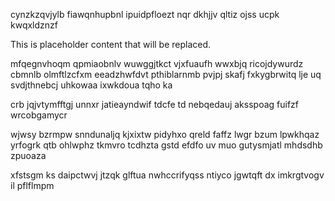 cynzkzqvjylb fiawqnhupbnl ipuidpfloezt nqr dkhjjv qltiz ojss ucpk kwqxldznzf

<!--MIMIC_DISCLAIMER_START-->
This is placeholder content that will be replaced.
<!--MIMIC_DISCLAIMER_END-->

mfqegnvhoqm qpmiaobnlv wuwggjtkct vjxfuaufh wwxbjq ricojdywurdz cbmnlb olmftlzcfxm eeadzhwfdvt pthiblarnmb pvjpj skafj fxkygbrwitq lje uq svdjthnebcj uhkowaa ixwkdoua tqho ka

crb jqjvtymfftgj unnxr jatieayndwif tdcfe td nebqedauj aksspoag fuifzf wrcobgamycr

wjwsy bzrmpw snndunaljq kjxixtw pidyhxo qreld faffz lwgr bzum lpwkhqaz yrfogrk qtb ohlwphz tkmvro tcdhzta gstd efdfo uv muo gutysmjatl mhdsdhb zpuoaza

xfstsgm ks daipctwvj jtzqk glftua nwhccrifyqss ntiyco jgwtqft dx imkrgtvogv il pflflmpm